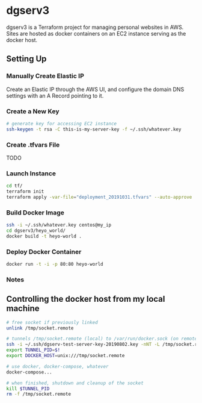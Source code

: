 dgserv3
=======

dgserv3 is a Terraform project for managing personal websites in AWS. Sites are hosted as docker containers on an EC2 instance serving as the docker host.

## Setting Up

### Manually Create Elastic IP

Create an Elastic IP through the AWS UI, and configure the domain DNS settings with an A Record pointing to it.

### Create a New Key

```bash
# generate key for accessing EC2 instance
ssh-keygen -t rsa -C this-is-my-server-key -f ~/.ssh/whatever.key
```

### Create .tfvars File

TODO

### Launch Instance

```bash
cd tf/
terraform init
terraform apply -var-file="deployment_20191031.tfvars" --auto-approve
```

### Build Docker Image

```bash
ssh -i ~/.ssh/whatever.key centos@my_ip
cd dgserv3/heyo_world/
docker build -t heyo-world .

```

### Deploy Docker Container

```bash
docker run -t -i -p 80:80 heyo-world
```

### Notes

## Controlling the docker host from my local machine

```bash
# free socket if previously linked
unlink /tmp/socket.remote

# tunnels /tmp/socket.remote (local) to /var/run/docker.sock (on remote machine)
ssh -i ~/.ssh/dgserv-test-server-key-20190802.key -nNT -L /tmp/socket.remote:/var/run/docker.sock centos@35.166.158.11 &
export TUNNEL_PID=$!
export DOCKER_HOST=unix:///tmp/socket.remote

# use docker, docker-compose, whatever
docker-compose... 

# when finished, shutdown and cleanup of the socket
kill $TUNNEL_PID
rm -f /tmp/socket.remote
```

